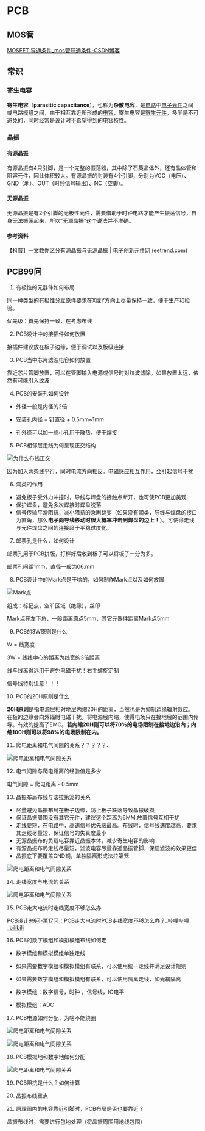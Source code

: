 # PCB

## MOS管

[MOSFET 导通条件_mos管导通条件-CSDN博客](https://blog.csdn.net/zhengyanan815/article/details/68921668)

## 常识

### 寄生电容

**寄生电容**（**parasitic capacitance**），也称为**杂散电容**，是[电路](https://zh.wikipedia.org/wiki/电路)中[电子元件](https://zh.wikipedia.org/wiki/电子元件)之间或电路模组之间，由于相互靠近所形成的[电容](https://zh.wikipedia.org/wiki/电容)，寄生电容是[寄生元件](https://zh.wikipedia.org/wiki/寄生元件)，多半是不可避免的，同时经常是设计时不希望得到的电容特性。

### 晶振

#### 有源晶振

有源晶振有4只引脚，是一个完整的振荡器，其中除了石英晶体外，还有晶体管和阻容元件，因此体积较大。有源晶振的封装有4个引脚，分别为VCC（电压）、GND（地）、OUT（时钟信号输出）、NC（空脚）。

#### 无源晶振

无源晶振是有2个引脚的无极性元件，需要借助于时钟电路才能产生振荡信号，自身无法振荡起来，所以“无源晶振”这个说法并不准确。

#### 参考资料

[【科普】一文教你区分有源晶振与无源晶振 | 电子创新元件网 (eetrend.com)](https://murata.eetrend.com/article/2020-07/1003665.html)

## PCB99问

1. 有极性的元器件如何布局

同一种类型的有极性分立原件要求在X或Y方向上尽量保持一致，便于生产和检验。

优先级：首先保持一致，在考虑布线

2. PCB设计中的接插件如何放置

接插件建议放在板子边缘，便于调试以及板级连接

3. PCB当中芯片滤波电容如何放置

靠近芯片管脚放置，可以在管脚输入电源或信号时对纹波滤除。如果放置太远，依然有可能引入纹波

4. PCB的安装孔如何设计

- 外径一般是内径的2倍

- 安装孔内径 = 钉直径 + 0.5mm~1mm

- 孔外径可以加一些小孔用于散热，便于焊接

5. PCB相邻层走线为何呈现正交结构

![为什么布线正交](./fictures/为什么布线正交.png)

因为加入两条线平行，同时电流方向相反。电磁感应相互作用，会引起信号干扰

6. 滴类的作用

- 避免板子受外力冲撞时，导线与焊盘的接触点断开，也可使PCB更加美观
- 保护焊盘，避免多次焊接时焊盘脱落
- 信号传输平滑阻抗，减小阻抗的急剧跳变（如果没有滴类，导线与焊盘的接口为直角，那么**电子向导线移动时很大概率冲击到焊盘的边上！**）。可使得走线与元件焊盘之间的连接趋于平稳过度化。

7. 邮票孔是什么，如何设计

邮票孔用于PCB拼版，打样好后收到板子可以将板子一分为多。

邮票孔间距1mm，直径一般为06.mm

8. PCB设计中的Mark点是干啥的，如何制作Mark点以及如何放置

![Mark点](./fictures/Mark点.png)

组成：标记点，空旷区域（绝缘），丝印

Mark点在左下角，一般距离原点5mm，其它元器件距离Mark点5mm

9. PCB的3W原则是什么

W = 线宽度

3W = 线线中心的距离为线宽的3倍距离 

线与线离得远用于避免电磁干扰！右手螺旋定制

信号线特别注意！！！

10. PCB的20H原则是什么

**20H原则**是指电源层相对地层内缩20H的距离，当然也是为抑制边缘辐射效应。在板的边缘会向外辐射电磁干扰。将电源层内缩，使得电场只在接地层的范围内传导。有效的提高了EMC。**若内缩20H则可以将70%的电场限制在接地边沿内；内缩100H则可以将98%的电场限制在内。**

11. 爬电距离和电气间隙的关系？？？？？、

![爬电距离和电气间隙关系](./fictures/爬电距离和电气间隙关系.png)

12. 电气间隙与爬电距离的经验值是多少

电气间隙 = 爬电距离 - 0.5mm

13. 晶振布局布线与法拉第笼的关系

- 尽量避免晶振布局在板子边缘，防止板子跌落导致晶振破损
- 保证晶振周围没有其它元件，建议这个距离为6MM,放置信号互相干扰
- 走线要短，在电路中，高速信号优先级最高。布线时，信号线速度越高，要求其走线尽量短，保证信号的失真度最小
- 无源晶振布的负载电容靠近晶振本体，减少寄生电容的影响
- 有源晶振布局走线尽量短，滤波电容尽量靠近晶振管脚，保证滤波的效果更佳
- 晶振底下要覆盖GND铜，单独隔离形成法拉第笼 

![爬电距离和电气间隙关系](./fictures/法拉第笼.png)

14. 走线宽度与电流的关系

![爬电距离和电气间隙关系](./fictures/走线宽度与电流的关系.png)

15. PCB走大电流时走线宽度不够怎么办

[PCB设计99问-第17问：PCB走大电流时PCB走线宽度不够怎么办？_哔哩哔哩_bilibili](https://www.bilibili.com/video/BV1RN4y1r7ce/?spm_id_from=333.788&vd_source=2e33a3cba9dea05126d330dcf100be27)

16. PCB的数字模组和模拟模组布线如何走

- 数字模组和模拟模组单独走线

- 如果需要数字模组和模拟模组有联系，可以使用统一走线并满足设计规则
- 如果需要数字模组和模拟模组有联系，可以使用隔离走线，如光耦隔离

- 数字模组：数字信号，时钟 ，信号线，IO电平

- 模拟模组：ADC

17. PCB电源如何分配，为啥不能绕圈

![爬电距离和电气间隙关系](./fictures/电源走线.png)

![爬电距离和电气间隙关系](./fictures/电源走线2.png)

18. PCB模拟地和数字地如何分配

![爬电距离和电气间隙关系](./fictures/模拟电路数字电路.png)

19. PCB阻抗是什么？如何计算



20. 晶振布线重点



21. 原理图内的电容靠近引脚时，PCB布局是否也要靠近？

晶振布线时，需要进行包地处理（将晶振周围用地线包围）
